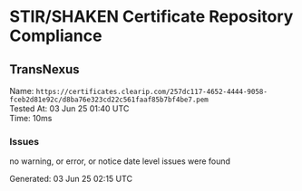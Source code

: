 # STIR/SHAKEN Certificate Repository Compliance

## TransNexus

Name: `https://certificates.clearip.com/257dc117-4652-4444-9058-fceb2d81e92c/d8ba76e323cd22c561faaf85b7bf4be7.pem`\
Tested At: 03 Jun 25 01:40 UTC\
Time: 10ms

### Issues

no warning, or error, or notice date level issues were found

Generated: 03 Jun 25 02:15 UTC